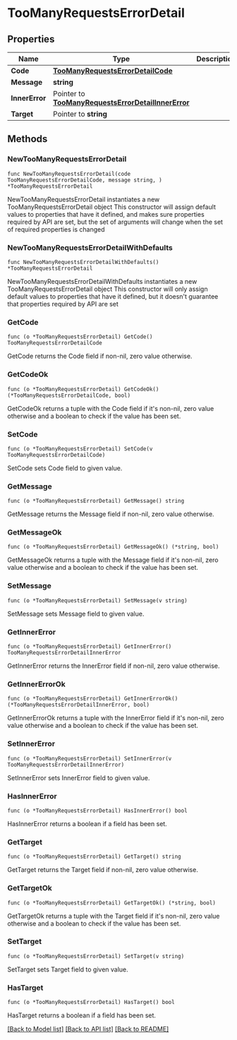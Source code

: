 # TooManyRequestsErrorDetail

## Properties

Name | Type | Description | Notes
------------ | ------------- | ------------- | -------------
**Code** | [**TooManyRequestsErrorDetailCode**](TooManyRequestsErrorDetailCode.md) |  | 
**Message** | **string** |  | 
**InnerError** | Pointer to [**TooManyRequestsErrorDetailInnerError**](TooManyRequestsErrorDetailInnerError.md) |  | [optional] 
**Target** | Pointer to **string** |  | [optional] 

## Methods

### NewTooManyRequestsErrorDetail

`func NewTooManyRequestsErrorDetail(code TooManyRequestsErrorDetailCode, message string, ) *TooManyRequestsErrorDetail`

NewTooManyRequestsErrorDetail instantiates a new TooManyRequestsErrorDetail object
This constructor will assign default values to properties that have it defined,
and makes sure properties required by API are set, but the set of arguments
will change when the set of required properties is changed

### NewTooManyRequestsErrorDetailWithDefaults

`func NewTooManyRequestsErrorDetailWithDefaults() *TooManyRequestsErrorDetail`

NewTooManyRequestsErrorDetailWithDefaults instantiates a new TooManyRequestsErrorDetail object
This constructor will only assign default values to properties that have it defined,
but it doesn't guarantee that properties required by API are set

### GetCode

`func (o *TooManyRequestsErrorDetail) GetCode() TooManyRequestsErrorDetailCode`

GetCode returns the Code field if non-nil, zero value otherwise.

### GetCodeOk

`func (o *TooManyRequestsErrorDetail) GetCodeOk() (*TooManyRequestsErrorDetailCode, bool)`

GetCodeOk returns a tuple with the Code field if it's non-nil, zero value otherwise
and a boolean to check if the value has been set.

### SetCode

`func (o *TooManyRequestsErrorDetail) SetCode(v TooManyRequestsErrorDetailCode)`

SetCode sets Code field to given value.


### GetMessage

`func (o *TooManyRequestsErrorDetail) GetMessage() string`

GetMessage returns the Message field if non-nil, zero value otherwise.

### GetMessageOk

`func (o *TooManyRequestsErrorDetail) GetMessageOk() (*string, bool)`

GetMessageOk returns a tuple with the Message field if it's non-nil, zero value otherwise
and a boolean to check if the value has been set.

### SetMessage

`func (o *TooManyRequestsErrorDetail) SetMessage(v string)`

SetMessage sets Message field to given value.


### GetInnerError

`func (o *TooManyRequestsErrorDetail) GetInnerError() TooManyRequestsErrorDetailInnerError`

GetInnerError returns the InnerError field if non-nil, zero value otherwise.

### GetInnerErrorOk

`func (o *TooManyRequestsErrorDetail) GetInnerErrorOk() (*TooManyRequestsErrorDetailInnerError, bool)`

GetInnerErrorOk returns a tuple with the InnerError field if it's non-nil, zero value otherwise
and a boolean to check if the value has been set.

### SetInnerError

`func (o *TooManyRequestsErrorDetail) SetInnerError(v TooManyRequestsErrorDetailInnerError)`

SetInnerError sets InnerError field to given value.

### HasInnerError

`func (o *TooManyRequestsErrorDetail) HasInnerError() bool`

HasInnerError returns a boolean if a field has been set.

### GetTarget

`func (o *TooManyRequestsErrorDetail) GetTarget() string`

GetTarget returns the Target field if non-nil, zero value otherwise.

### GetTargetOk

`func (o *TooManyRequestsErrorDetail) GetTargetOk() (*string, bool)`

GetTargetOk returns a tuple with the Target field if it's non-nil, zero value otherwise
and a boolean to check if the value has been set.

### SetTarget

`func (o *TooManyRequestsErrorDetail) SetTarget(v string)`

SetTarget sets Target field to given value.

### HasTarget

`func (o *TooManyRequestsErrorDetail) HasTarget() bool`

HasTarget returns a boolean if a field has been set.


[[Back to Model list]](../README.md#documentation-for-models) [[Back to API list]](../README.md#documentation-for-api-endpoints) [[Back to README]](../README.md)



